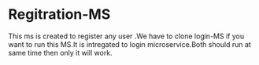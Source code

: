 # Regitration-MS
This ms is created to register any user .We have to clone login-MS if you want to run this MS.It is intregated to login microservice.Both should run at same time then only it will work. 
